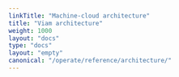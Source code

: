 ```yaml
---
linkTitle: "Machine-cloud architecture"
title: "Viam architecture"
weight: 1000
layout: "docs"
type: "docs"
layout: "empty"
canonical: "/operate/reference/architecture/"
---
```

